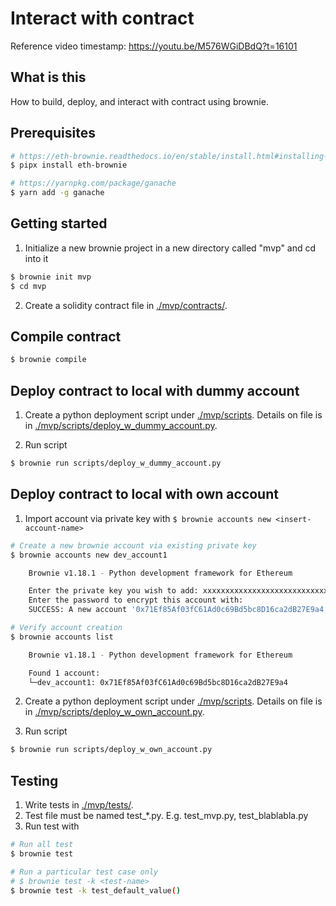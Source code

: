 # Interact with contract
Reference video timestamp: https://youtu.be/M576WGiDBdQ?t=16101

## What is this
How to build, deploy, and interact with contract using brownie.


## Prerequisites
```bash
# https://eth-brownie.readthedocs.io/en/stable/install.html#installing-brownie
$ pipx install eth-brownie

# https://yarnpkg.com/package/ganache
$ yarn add -g ganache
```

## Getting started
1. Initialize a new brownie project in a new directory called "mvp" and cd into it
```bash
$ brownie init mvp
$ cd mvp
```

2. Create a solidity contract file in [./mvp/contracts/](./mvp/contracts/). 

## Compile contract
```bash
$ brownie compile
```

## Deploy contract to local with dummy account

1. Create a python deployment script under [./mvp/scripts](./mvp/scripts). Details on file is in [./mvp/scripts/deploy_w_dummy_account.py](./mvp/scripts/deploy_w_dummy_account.py).

3. Run script
```bash
$ brownie run scripts/deploy_w_dummy_account.py
```


## Deploy contract to local with own account

1. Import account via private key with `$ brownie accounts new <insert-account-name>`
```bash
# Create a new brownie account via existing private key
$ brownie accounts new dev_account1

    Brownie v1.18.1 - Python development framework for Ethereum

    Enter the private key you wish to add: xxxxxxxxxxxxxxxxxxxxxxxxxxxx
    Enter the password to encrypt this account with: 
    SUCCESS: A new account '0x71Ef85Af03fC61Ad0c69Bd5bc8D16ca2dB27E9a4' has been generated with the id 'dev_account1'

# Verify account creation
$ brownie accounts list

    Brownie v1.18.1 - Python development framework for Ethereum

    Found 1 account:
    └─dev_account1: 0x71Ef85Af03fC61Ad0c69Bd5bc8D16ca2dB27E9a4
```

2. Create a python deployment script under [./mvp/scripts](./mvp/scripts). Details on file is in [./mvp/scripts/deploy_w_own_account.py](./mvp/scripts/deploy_w_own_account.py).

3. Run script
```bash
$ brownie run scripts/deploy_w_own_account.py
```

## Testing
1. Write tests in [./mvp/tests/](./mvp/tests/).
2. Test file must be named test_*.py. E.g. test_mvp.py, test_blablabla.py
3. Run test with
```bash
# Run all test
$ brownie test

# Run a particular test case only
# $ brownie test -k <test-name>
$ brownie test -k test_default_value()
```